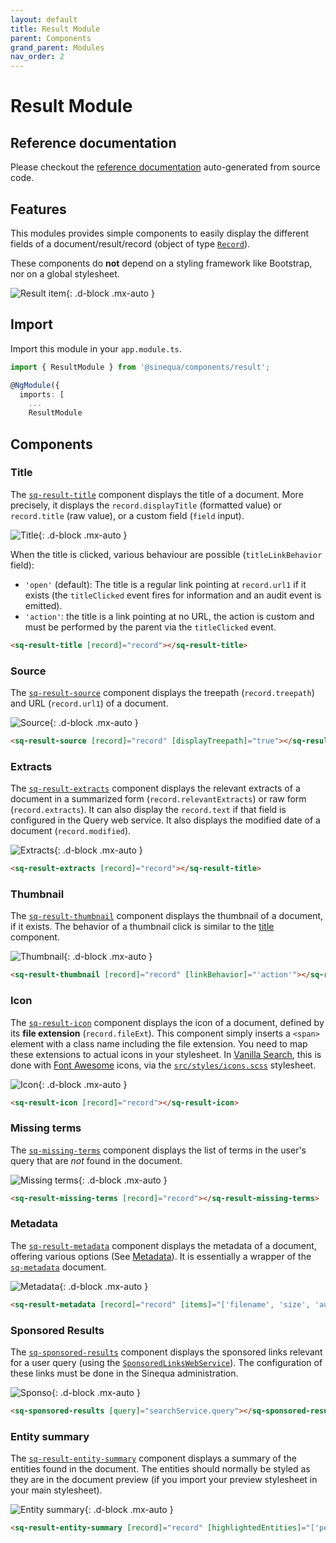 ```yaml
---
layout: default
title: Result Module
parent: Components
grand_parent: Modules
nav_order: 2
---
```


# Result Module

## Reference documentation

Please checkout the [reference documentation]({{site.baseurl}}components/modules/ResultModule.html) auto-generated from source code.

## Features

This modules provides simple components to easily display the different fields of a document/result/record (object of type [`Record`]({{site.baseurl}}core/interfaces/Record.html)).

These components do **not** depend on a styling framework like Bootstrap, nor on a global stylesheet.

![Result item]({{site.baseurl}}assets/modules/result/result-item.png){: .d-block .mx-auto }

## Import

Import this module in your `app.module.ts`.

```ts
import { ResultModule } from '@sinequa/components/result';

@NgModule({
  imports: [
    ...
    ResultModule
```

## Components

### Title

The [`sq-result-title`]({{site.baseurl}}components/components/ResultTitle.html) component displays the title of a document. More precisely, it displays the `record.displayTitle` (formatted value) or `record.title` (raw value), or a custom field (`field` input).

![Title]({{site.baseurl}}assets/modules/result/title.png){: .d-block .mx-auto }

When the title is clicked, various behaviour are possible (`titleLinkBehavior` field):

- `'open'` (default): The title is a regular link pointing at `record.url1` if it exists (the `titleClicked` event fires for information and an audit event is emitted).
- `'action'`: the title is a link pointing at no URL, the action is custom and must be performed by the parent via the `titleClicked` event.

```html
<sq-result-title [record]="record"></sq-result-title>
```

### Source

The [`sq-result-source`]({{site.baseurl}}components/components/ResultSource.html) component displays the treepath (`record.treepath`) and URL (`record.url1`) of a document.

![Source]({{site.baseurl}}assets/modules/result/source.png){: .d-block .mx-auto }

```html
<sq-result-source [record]="record" [displayTreepath]="true"></sq-result-title>
```

### Extracts

The [`sq-result-extracts`]({{site.baseurl}}components/components/ResultExtracts.html) component displays the relevant extracts of a document in a summarized form (`record.relevantExtracts`) or raw form (`record.extracts`). It can also display the `record.text` if that field is configured in the Query web service. It also displays the modified date of a document (`record.modified`).

![Extracts]({{site.baseurl}}assets/modules/result/extracts.png){: .d-block .mx-auto }

```html
<sq-result-extracts [record]="record"></sq-result-title>
```

### Thumbnail

The [`sq-result-thumbnail`]({{site.baseurl}}components/components/ResultThumbnail.html) component displays the thumbnail of a document, if it exists. The behavior of a thumbnail click is similar to the [title](#title) component.

![Thumbnail]({{site.baseurl}}assets/modules/result/thumbnail.png){: .d-block .mx-auto }

```html
<sq-result-thumbnail [record]="record" [linkBehavior]="'action'"></sq-result-thumbnail>
```

### Icon

The [`sq-result-icon`]({{site.baseurl}}components/components/ResultIcon.html) component displays the icon of a document, defined by its **file extension** (`record.fileExt`). This component simply inserts a `<span>` element with a class name including the file extension. You need to map these extensions to actual icons in your stylesheet. In [Vanilla Search]({{site.baseurl}}modules/vanilla-search/vanilla-search.html), this is done with [Font Awesome](https://fontawesome.com/) icons, via the [`src/styles/icons.scss`](https://github.com/sinequa/sba-angular/blob/master/projects/vanilla-search/src/styles/icons.scss) stylesheet.

![Icon]({{site.baseurl}}assets/modules/result/icon.png){: .d-block .mx-auto }

```html
<sq-result-icon [record]="record"></sq-result-icon>
```

### Missing terms

The [`sq-missing-terms`]({{site.baseurl}}components/components/ResultMissingTerms.html) component displays the list of terms in the user's query that are *not* found in the document.

![Missing terms]({{site.baseurl}}assets/modules/result/missing-terms.png){: .d-block .mx-auto }

```html
<sq-result-missing-terms [record]="record"></sq-result-missing-terms>
```

### Metadata

The [`sq-result-metadata`]({{site.baseurl}}components/components/ResultMetadata.html) component displays the metadata of a document, offering various options (See [Metadata]({{site.baseurl}}tipstricks/metadata.html)). It is essentially a wrapper of the [`sq-metadata`]({{site.baseurl}}components/components/Metadata.html) document.

![Metadata]({{site.baseurl}}assets/modules/result/metadata.png){: .d-block .mx-auto }

```html
<sq-result-metadata [record]="record" [items]="['filename', 'size', 'authors']"></sq-result-metadata>
```

### Sponsored Results

The [`sq-sponsored-results`]({{site.baseurl}}components/components/SponsoredResults.html) component displays the sponsored links relevant for a user query (using the [`SponsoredLinksWebService`]({{site.baseurl}}core/injectables/SponsoredLinksWebService.html)). The configuration of these links must be done in the Sinequa administration.

![Sponso]({{site.baseurl}}assets/modules/result/sponso.png){: .d-block .mx-auto }

```html
<sq-sponsored-results [query]="searchService.query"></sq-sponsored-results>
```

### Entity summary

The [`sq-result-entity-summary`]({{site.baseurl}}components/components/ResultEntitySummary.html) component displays a summary of the entities found in the document. The entities should normally be styled as they are in the document preview (if you import your preview stylesheet in your main stylesheet).

![Entity summary]({{site.baseurl}}assets/modules/result/entity-summary.png){: .d-block .mx-auto }

```html
<sq-result-entity-summary [record]="record" [highlightedEntities]="['person', 'geo', 'company']"></sq-result-entity-summary>
```

